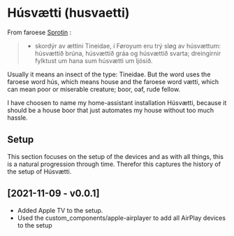# Húsvætti (husvaetti)
From faroese [Sprotin](https://sprotin.fo) :

> *  skordýr av ættini Tineidae, í Føroyum eru trý sløg av húsvættum: húsvættið brúna, húsvættið gráa og húsvættið 
     svarta; dreingirnir fylktust um hana sum húsvætti um ljósið.

Usually it means an insect of the type: Tineidae. But the word uses the faroese word hús, which means house and
the faroese word vætti, which can mean poor or miserable creature; boor, oaf, rude fellow. 

I have choosen to name my home-assistant installation Húsvætti, because it should be a house boor that just automates my
house without too much hassle.

## Setup
This section focuses on the setup of the devices and as with all things, this is a natural progression through
time. Therefor this captures the history of the setup of Húsvætti.

## [2021-11-09 - v0.0.1]

- Added Apple TV to the setup.
- Used the custom_components/apple-airplayer to add all AirPlay devices to the setup